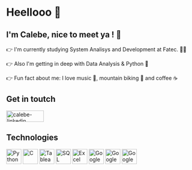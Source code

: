 # Heellooo 👋

## I'm Calebe, nice to meet ya ! :rainbow:

:point_right: I'm currently studying System Analisys and Development at Fatec. :man_student:

:point_right: Also I'm getting in deep with Data Analysis & Python :dart:

:point_right: Fun fact about me: I love music :guitar:, mountain biking :bicyclist: and coffee :coffee:

## Get in toutch 
<a href="https://www.linkedin.com/in/calebe-andrade/" target="_blank">
<img align="center" alt="calebe-linkedin" height="30" width="100" src="https://img.shields.io/badge/LinkedIn-0077B5?style=for-the-badge&logo=linkedin&logoColor=white" style="max-width:100%;">
</a>

## Technologies
<img title="Python" alt="Python" width="40px" src="https://img.icons8.com/color/48/000000/python--v1.png"> <img title="C" alt="C" width="40px" src="https://img.icons8.com/color/96/000000/c-programming.png"> <img title="Tableau" alt="Tableau" width="40px" src="https://img.icons8.com/color/48/000000/tableau-software.png"> <img title="SQL" alt="SQL" width="40px" src="https://img.icons8.com/color-glass/48/000000/sql.png"> <img title="Excel" alt="Excel" width="40px" src="https://img.icons8.com/color/48/000000/ms-excel.png"> <img title="Google Spreadsheets" alt="Google Spreadsheets" width="40px" src="https://img.icons8.com/color/48/000000/new-spreadsheet.png"> <img title="Google Analytics" alt="Google Analytics" width="40px" src="https://img.icons8.com/color/48/000000/google-analytics.png"> <img title="Google BigQuery" alt="Google BigQuery" width="40px" src="https://img.icons8.com/color/48/000000/google-cloud.png"> 
<!--
**calebeandrade93/calebeandrade93** is a ✨ _special_ ✨ repository because its `README.md` (this file) appears on your GitHub profile.

Here are some ideas to get you started:

- 🔭 I’m currently working on ...
- 🌱 I’m currently learning ...
- 👯 I’m looking to collaborate on ...
- 🤔 I’m looking for help with ...
- 💬 Ask me about ...
- 📫 How to reach me: ...
- 😄 Pronouns: ...
- ⚡ Fun fact: ...
-->
